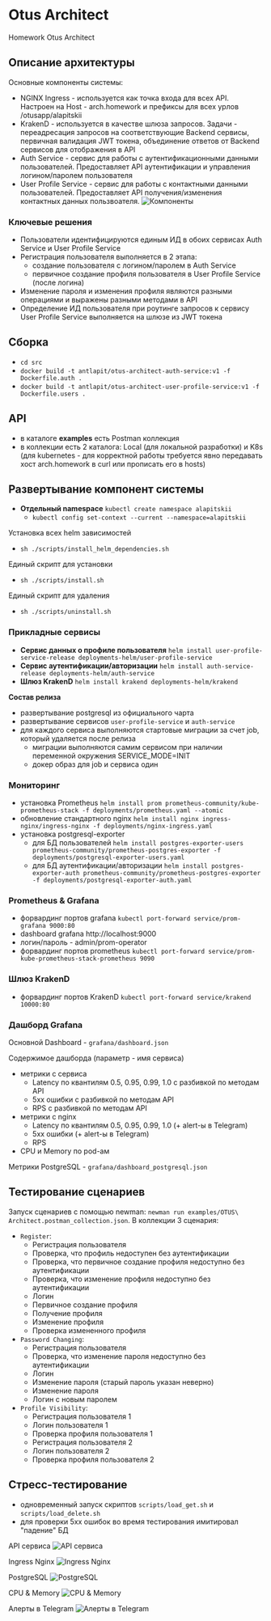 # Otus Architect

Homework Otus Architect

## Описание архитектуры
Основные компоненты системы:
- NGINX Ingress - используется как точка входа для всех API. Настроен на Host - arch.homework и префиксы для всех урлов /otusapp/alapitskii
- KrakenD - используется в качестве шлюза запросов. Задачи - переадресация запросов на соответствующие Backend сервисы, первичная валидация JWT токена, объединение ответов от Backend сервисов для отображения в API
- Auth Service - сервис для работы с аутентификационными данными пользователей. Предоставляет API аутентификации и управления логином/паролем пользователя
- User Profile Service - сервис для работы с контактными данными пользователей. Предоставляет API получения/изменения контактных данных пользвоателя.
![Компоненты](./architecture/components.jpeg)
  
### Ключевые решения
- Пользователи идентифицируются единым ИД в обоих сервисах Auth Service и User Profile Service
- Регистрация пользователя выполняется в 2 этапа:
  - создание пользователя с логином/паролем в Auth Service
  - первичное создание профиля пользователя в User Profile Service (после логина)
- Изменение пароля и изменения профиля являются разными операциями и выражены разными методами в API
- Определение ИД пользователя при роутинге запросов к сервису User Profile Service выполняется на шлюзе из JWT токена

## Сборка
* `cd src`
* `docker build -t antlapit/otus-architect-auth-service:v1 -f Dockerfile.auth .`
* `docker build -t antlapit/otus-architect-user-profile-service:v1 -f Dockerfile.users .`

## API
* в каталоге **examples** есть Postman коллекция
* в коллекции есть 2 каталога: Local (для локальной разработки) и K8s (для kubernetes - для корректной работы требуется явно передавать хост arch.homework в curl или прописать его в hosts)

## Развертывание компонент системы 
* **Отдельный namespace** `kubectl create namespace alapitskii`
  * `kubectl config set-context --current --namespace=alapitskii`

Установка всех helm зависимостей
* `sh ./scripts/install_helm_dependencies.sh`

Единый скрипт для установки
* `sh ./scripts/install.sh`

Единый скрипт для удаления
* `sh ./scripts/uninstall.sh`

### Прикладные сервисы
* **Сервис данных о профиле пользователя** `helm install user-profile-service-release deployments-helm/user-profile-service`
* **Сервис аутентификации/авторизации** `helm install auth-service-release deployments-helm/auth-service`
* **Шлюз KrakenD** `helm install krakend deployments-helm/krakend`

**Состав релиза**  
* развертывание postgresql из официального чарта
* развертывание сервисов `user-profile-service` и `auth-service`
* для каждого сервиса выполняются стартовые миграции за счет job, который удаляется после релиза
  * миграции выполняются самим сервисом при наличии переменной окружения SERVICE_MODE=INIT
  * докер образ для job и сервиса один
  
### Мониторинг
* установка Prometheus `helm install prom prometheus-community/kube-prometheus-stack -f deployments/prometheus.yaml --atomic`
* обновление стандартного nginx `helm install nginx ingress-nginx/ingress-nginx -f deployments/nginx-ingress.yaml`
* установка postgresql-exporter
  * для БД пользователей `helm install postgres-exporter-users prometheus-community/prometheus-postgres-exporter -f deployments/postgresql-exporter-users.yaml`
  * для БД аутентификации/авторизации `helm install postgres-exporter-auth prometheus-community/prometheus-postgres-exporter -f deployments/postgresql-exporter-auth.yaml`
  
### Prometheus & Grafana
* форвардинг портов grafana `kubectl port-forward service/prom-grafana 9000:80`
* dashboard grafana http://localhost:9000
* логин/пароль - admin/prom-operator
* форвардинг портов prometheus `kubectl port-forward service/prom-kube-prometheus-stack-prometheus 9090`

### Шлюз KrakenD
* форвардинг портов KrakenD `kubectl port-forward service/krakend 10000:80`

### Дашборд Grafana
Основной Dashboard - `grafana/dashboard.json`

Содержимое дашборда (параметр - имя сервиса)
* метрики с сервиса
  * Latency по квантилям 0.5, 0.95, 0.99, 1.0 с разбивкой по методам API
  * 5xx ошибки с разбивкой по методам API
  * RPS с разбивкой по методам API
* метрики с nginx
  * Latency по квантилям 0.5, 0.95, 0.99, 1.0 (+ alert-ы в Telegram)
  * 5xx ошибки (+ alert-ы в Telegram)
  * RPS
* CPU и Memory по pod-ам 

Метрики PostgreSQL - `grafana/dashboard_postgresql.json`

## Тестирование сценариев
Запуск сценариев с помощью newman: `newman run examples/OTUS\ Architect.postman_collection.json`.
В коллекции 3 сценария:
- `Register`:
  - Регистрация пользователя
  - Проверка, что профиль недоступен без аутентификации
  - Проверка, что первичное создание профиля недоступно без аутентификации
  - Проверка, что изменение профиля недоступно без аутентификации
  - Логин
  - Первичное создание профиля
  - Получение профиля
  - Изменение профиля
  - Проверка измененного профиля
- `Password Changing`:
  - Регистрация пользователя
  - Проверка, что изменение пароля недоступно без аутентификации
  - Логин
  - Изменение пароля (старый пароль указан неверно)
  - Изменение пароля
  - Логин с новым паролем
- `Profile Visibility`:
  - Регистрация пользователя 1
  - Логин пользователя 1
  - Проверка профиля пользователя 1
  - Регистрация пользователя 2
  - Логин пользователя 2
  - Проверка профиля пользователя 2


## Стресс-тестирование
* одновременный запуск скриптов `scripts/load_get.sh` и `scripts/load_delete.sh`
* для проверки 5хх ошибок во время тестирования имитировал "падение" БД

API сервиса
![API сервиса](./load-testing/grafana_api.png)

Ingress Nginx
![Ingress Nginx](./load-testing/grafana_nginx.png)

PostgreSQL
![PostgreSQL](./load-testing/grafana_postgresql.png)

CPU & Memory
![CPU & Memory](./load-testing/grafana_resources.png)

Алерты в Telegram
![Алерты в Telegram](./load-testing/telegram_alert.png)
